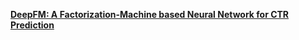 
**[DeepFM: A Factorization-Machine based Neural Network for CTR Prediction](https://tpgus343.tistory.com/21)**
